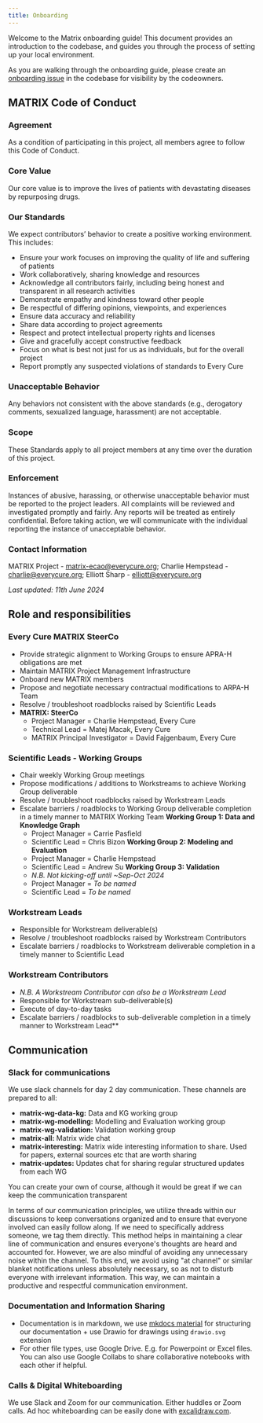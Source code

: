 ```yaml
---
title: Onboarding
---
```



Welcome to the Matrix onboarding guide! This document provides an introduction to the codebase, and guides you through the process of setting up your local environment.

As you are walking through the onboarding guide, please create an [onboarding issue](https://github.com/everycure-org/matrix/issues/new?assignees=&labels=onboarding&projects=&template=onboarding.md&title=%3Cfirstname%3E+%3Clastname%3E) in the codebase for visibility by the codeowners.

## MATRIX Code of Conduct


### Agreement

As a condition of participating in this project, all members agree to follow this Code of Conduct.

### Core Value

Our core value is to improve the lives of patients with devastating diseases by repurposing drugs.

### Our Standards

We expect contributors’ behavior to create a positive working environment. This includes:

- Ensure your work focuses on improving the quality of life and suffering of patients
- Work collaboratively, sharing knowledge and resources
- Acknowledge all contributors fairly, including being honest and transparent in all research activities
- Demonstrate empathy and kindness toward other people
- Be respectful of differing opinions, viewpoints, and experiences
- Ensure data accuracy and reliability
- Share data according to project agreements
- Respect and protect intellectual property rights and licenses
- Give and gracefully accept constructive feedback
- Focus on what is best not just for us as individuals, but for the overall project
- Report promptly any suspected violations of standards to Every Cure

### Unacceptable Behavior

Any behaviors not consistent with the above standards (e.g., derogatory comments, sexualized language, harassment) are not acceptable.

### Scope

These Standards apply to all project members at any time over the duration of this project.

### Enforcement

Instances of abusive, harassing, or otherwise unacceptable behavior must be reported to the project leaders. All complaints will be reviewed and investigated promptly and fairly. Any reports will be treated as entirely confidential. Before taking action, we will communicate with the individual reporting the instance of unacceptable behavior.

### Contact Information
MATRIX Project - [matrix-ecao@everycure.org](mailto:matrix-ecao@everycure.org);
Charlie Hempstead - [charlie@everycure.org](mailto:charlie@everycure.org);
Elliott Sharp - [elliott@everycure.org](mailto:elliott@everycure.org)

*Last updated: 11th June 2024*

## Role and responsibilities

### Every Cure MATRIX SteerCo

- Provide strategic alignment to Working Groups to ensure APRA-H obligations are met
- Maintain MATRIX Project Management Infrastructure
- Onboard new MATRIX members
- Propose and negotiate necessary contractual modifications to ARPA-H Team
- Resolve / troubleshoot roadblocks raised by Scientific Leads
- **MATRIX: SteerCo**
    - Project Manager = Charlie Hempstead, Every Cure
    - Technical Lead = Matej Macak, Every Cure
    - MATRIX Principal Investigator = David Fajgenbaum, Every Cure

### Scientific Leads - Working Groups

- Chair weekly Working Group meetings
- Propose modifications / additions to Workstreams to achieve Working Group deliverable
- Resolve / troubleshoot roadblocks raised by Workstream Leads
- Escalate barriers / roadblocks to Working Group deliverable completion in a timely manner to MATRIX Working Team
**Working Group 1: Data and Knowledge Graph**
  - Project Manager = Carrie Pasfield
  - Scientific Lead = Chris Bizon
**Working Group 2: Modeling and Evaluation**
  - Project Manager = Charlie Hempstead
  - Scientific Lead = Andrew Su
**Working Group 3: Validation**
  - *N.B. Not kicking-off until ~Sep-Oct 2024*
  - Project Manager = *To be named*
  - Scientific Lead = *To be named*

### Workstream Leads

- Responsible for Workstream deliverable(s)
- Resolve / troubleshoot roadblocks raised by Workstream Contributors
- Escalate barriers / roadblocks to Workstream deliverable completion in a timely manner to Scientific Lead

### Workstream Contributors

- *N.B. A Workstream Contributor can also be a Workstream Lead*
- Responsible for Workstream sub-deliverable(s)
- Execute of day-to-day tasks
- Escalate barriers / roadblocks to sub-deliverable completion in a timely manner to Workstream Lead**

## Communication 

### Slack for communications

We use slack channels for day 2 day communication. These channels are prepared to all:

- **matrix-wg-data-kg:** Data and KG working group
- **matrix-wg-modelling:** Modelling and Evaluation working group
- **matrix-wg-validation:** Validation working group
- **matrix-all:** Matrix wide chat
- **matrix-interesting:** Matrix wide interesting information to share. Used for papers, external sources etc that are worth sharing
- **matrix-updates:** Updates chat for sharing regular structured updates from each WG

You can create your own of course, although it would be great if we can keep the communication transparent 

In terms of our communication principles, we utilize threads within our discussions to keep conversations organized and to ensure that everyone involved can easily follow along. If we need to specifically address someone, we tag them directly. This method helps in maintaining a clear line of communication and ensures everyone's thoughts are heard and accounted for. However, we are also mindful of avoiding any unnecessary noise within the channel. To this end, we avoid using "at channel" or similar blanket notifications unless absolutely necessary, so as not to disturb everyone with irrelevant information. This way, we can maintain a productive and respectful communication environment.

### Documentation and Information Sharing

- Documentation is in markdown, we use [mkdocs material](https://squidfunk.github.io/mkdocs-material/) for structuring our documentation + use Drawio for drawings using `drawio.svg` extension
- For other file types, use Google Drive. E.g. for Powerpoint or Excel files. You can also use Google Collabs to share collaborative notebooks with each other if helpful.

### Calls & Digital Whiteboarding

We use Slack and Zoom for our communication. Either huddles or Zoom calls. Ad hoc whiteboarding can be easily done with [excalidraw.com](http://excalidraw.com).
